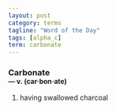 ```yaml
---
layout: post
category: terms
tagline: "Word of the Day"
tags: [alpha_c]
term: carbonate
---
```


<h3>Carbonate<br/> <small>&mdash; v. (car<span>&middot;</span>bon<span>&middot;</span>ate)</small></h3>
<p><ol><li>having swallowed charcoal</li>
</ol></p>

